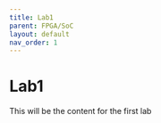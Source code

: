 ```yaml
---
title: Lab1
parent: FPGA/SoC
layout: default
nav_order: 1
---
```


# Lab1

This will be the content for the first lab
